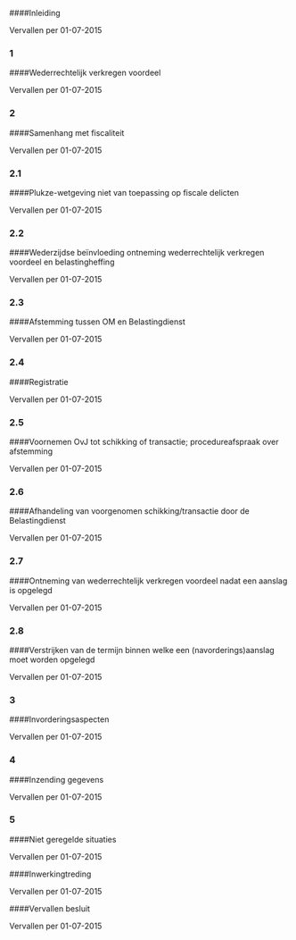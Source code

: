 <meta http-equiv='Content-Type' content='text/html; charset=utf-8' />


####Inleiding

Vervallen per 01-07-2015 

### 1  

####Wederrechtelijk verkregen voordeel

Vervallen per 01-07-2015 

### 2  

####Samenhang met fiscaliteit

Vervallen per 01-07-2015 

### 2.1  

####Plukze-wetgeving niet van toepassing op fiscale delicten

Vervallen per 01-07-2015 

### 2.2  

####Wederzijdse beïnvloeding ontneming wederrechtelijk verkregen voordeel en belastingheffing

Vervallen per 01-07-2015 

### 2.3  

####Afstemming tussen OM en Belastingdienst

Vervallen per 01-07-2015 

### 2.4  

####Registratie

Vervallen per 01-07-2015 

### 2.5  

####Voornemen OvJ tot schikking of transactie; procedureafspraak over afstemming

Vervallen per 01-07-2015 

### 2.6  

####Afhandeling van voorgenomen schikking/transactie door de Belastingdienst

Vervallen per 01-07-2015 

### 2.7  

####Ontneming van wederrechtelijk verkregen voordeel nadat een aanslag is opgelegd

Vervallen per 01-07-2015 

### 2.8  

####Verstrijken van de termijn binnen welke een (navorderings)aanslag moet worden opgelegd

Vervallen per 01-07-2015 

### 3  

####Invorderingsaspecten

Vervallen per 01-07-2015 

### 4  

####Inzending gegevens

Vervallen per 01-07-2015 

### 5  

####Niet geregelde situaties

Vervallen per 01-07-2015 

####Inwerkingtreding

Vervallen per 01-07-2015 

####Vervallen besluit

Vervallen per 01-07-2015 

